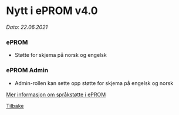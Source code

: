 # Nytt i ePROM v4.0
*Dato: 22.06.2021*

### ePROM
* Støtte for skjema på norsk og engelsk

### ePROM Admin
* Admin-rollen kan sette opp støtte for skjema på engelsk og norsk

[Mer informasjon om språkstøtte i ePROM](../Language)

[Tilbake](./)
